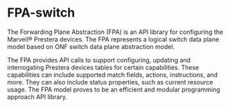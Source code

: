# FPA-switch

The Forwarding Plane Abstraction (FPA) is an API library for configuring the Marvell® Prestera devices.
The FPA represents a logical switch data plane model based on ONF switch data plane abstraction model.

The FPA provides API calls to
support configuring, updating and interrogating Prestera devices tables for certain capabilities. These capabilities can include supported match
fields, actions, instructions, and more. They can also include status properties, such as current
resource usage.
The FPA model proves to be an efficient and modular programming approach API library.
